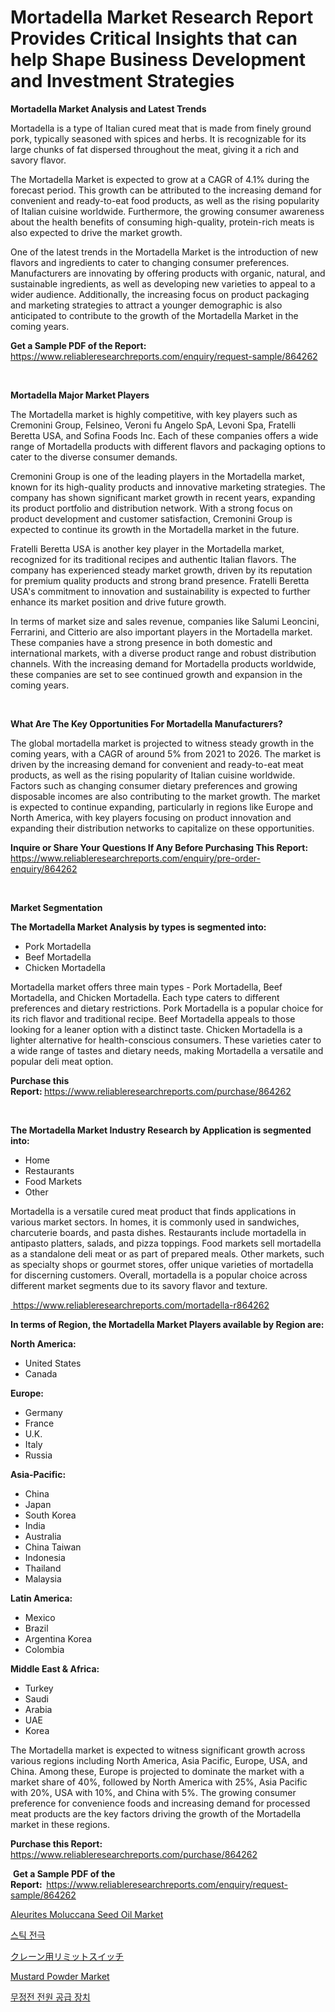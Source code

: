 <p><h1>Mortadella Market Research Report Provides Critical Insights that can help Shape Business Development and Investment Strategies</h1></p><p><strong>Mortadella Market Analysis and Latest Trends</strong></p>
<p><p>Mortadella is a type of Italian cured meat that is made from finely ground pork, typically seasoned with spices and herbs. It is recognizable for its large chunks of fat dispersed throughout the meat, giving it a rich and savory flavor.</p><p>The Mortadella Market is expected to grow at a CAGR of 4.1% during the forecast period. This growth can be attributed to the increasing demand for convenient and ready-to-eat food products, as well as the rising popularity of Italian cuisine worldwide. Furthermore, the growing consumer awareness about the health benefits of consuming high-quality, protein-rich meats is also expected to drive the market growth.</p><p>One of the latest trends in the Mortadella Market is the introduction of new flavors and ingredients to cater to changing consumer preferences. Manufacturers are innovating by offering products with organic, natural, and sustainable ingredients, as well as developing new varieties to appeal to a wider audience. Additionally, the increasing focus on product packaging and marketing strategies to attract a younger demographic is also anticipated to contribute to the growth of the Mortadella Market in the coming years.</p></p>
<p><strong>Get a Sample PDF of the Report:&nbsp;</strong> <a href="https://www.reliableresearchreports.com/enquiry/request-sample/864262">https://www.reliableresearchreports.com/enquiry/request-sample/864262</a></p>
<p>&nbsp;</p>
<p><strong>Mortadella Major Market Players</strong></p>
<p><p>The Mortadella market is highly competitive, with key players such as Cremonini Group, Felsineo, Veroni fu Angelo SpA, Levoni Spa, Fratelli Beretta USA, and Sofina Foods Inc. Each of these companies offers a wide range of Mortadella products with different flavors and packaging options to cater to the diverse consumer demands.</p><p>Cremonini Group is one of the leading players in the Mortadella market, known for its high-quality products and innovative marketing strategies. The company has shown significant market growth in recent years, expanding its product portfolio and distribution network. With a strong focus on product development and customer satisfaction, Cremonini Group is expected to continue its growth in the Mortadella market in the future.</p><p>Fratelli Beretta USA is another key player in the Mortadella market, recognized for its traditional recipes and authentic Italian flavors. The company has experienced steady market growth, driven by its reputation for premium quality products and strong brand presence. Fratelli Beretta USA's commitment to innovation and sustainability is expected to further enhance its market position and drive future growth.</p><p>In terms of market size and sales revenue, companies like Salumi Leoncini, Ferrarini, and Citterio are also important players in the Mortadella market. These companies have a strong presence in both domestic and international markets, with a diverse product range and robust distribution channels. With the increasing demand for Mortadella products worldwide, these companies are set to see continued growth and expansion in the coming years.</p></p>
<p>&nbsp;</p>
<p><strong>What Are The Key Opportunities For Mortadella Manufacturers?</strong></p>
<p><p>The global mortadella market is projected to witness steady growth in the coming years, with a CAGR of around 5% from 2021 to 2026. The market is driven by the increasing demand for convenient and ready-to-eat meat products, as well as the rising popularity of Italian cuisine worldwide. Factors such as changing consumer dietary preferences and growing disposable incomes are also contributing to the market growth. The market is expected to continue expanding, particularly in regions like Europe and North America, with key players focusing on product innovation and expanding their distribution networks to capitalize on these opportunities.</p></p>
<p><strong>Inquire or Share Your Questions If Any Before Purchasing This Report:</strong> <a href="https://www.reliableresearchreports.com/enquiry/pre-order-enquiry/864262">https://www.reliableresearchreports.com/enquiry/pre-order-enquiry/864262</a></p>
<p>&nbsp;</p>
<p><strong>Market Segmentation</strong></p>
<p><strong>The Mortadella Market Analysis by types is segmented into:</strong></p>
<p><ul><li>Pork Mortadella</li><li>Beef Mortadella</li><li>Chicken Mortadella</li></ul></p>
<p><p>Mortadella market offers three main types - Pork Mortadella, Beef Mortadella, and Chicken Mortadella. Each type caters to different preferences and dietary restrictions. Pork Mortadella is a popular choice for its rich flavor and traditional recipe. Beef Mortadella appeals to those looking for a leaner option with a distinct taste. Chicken Mortadella is a lighter alternative for health-conscious consumers. These varieties cater to a wide range of tastes and dietary needs, making Mortadella a versatile and popular deli meat option.</p></p>
<p><strong>Purchase this Report:&nbsp;</strong><a href="https://www.reliableresearchreports.com/purchase/864262">https://www.reliableresearchreports.com/purchase/864262</a></p>
<p>&nbsp;</p>
<p><strong>The Mortadella Market Industry Research by Application is segmented into:</strong></p>
<p><ul><li>Home</li><li>Restaurants</li><li>Food Markets</li><li>Other</li></ul></p>
<p><p>Mortadella is a versatile cured meat product that finds applications in various market sectors. In homes, it is commonly used in sandwiches, charcuterie boards, and pasta dishes. Restaurants include mortadella in antipasto platters, salads, and pizza toppings. Food markets sell mortadella as a standalone deli meat or as part of prepared meals. Other markets, such as specialty shops or gourmet stores, offer unique varieties of mortadella for discerning customers. Overall, mortadella is a popular choice across different market segments due to its savory flavor and texture.</p></p>
<p><a href="https://www.reliableresearchreports.com/mortadella-r864262">&nbsp;https://www.reliableresearchreports.com/mortadella-r864262</a></p>
<p><strong>In terms of Region, the Mortadella Market Players available by Region are:</strong></p>
<p>
    <p> <strong> North America: </strong>
        <ul>
            <li>United States</li>
            <li>Canada</li>
        </ul>
        </p> 
    <p> <strong> Europe: </strong>
        <ul>
            <li>Germany</li>
            <li>France</li>
            <li>U.K.</li>
            <li>Italy</li>
            <li>Russia</li>
        </ul>
        </p> 
    <p> <strong> Asia-Pacific: </strong>
        <ul>
            <li>China</li>
            <li>Japan</li>
            <li>South Korea</li>
            <li>India</li>
            <li>Australia</li>
            <li>China Taiwan</li>
            <li>Indonesia</li>
            <li>Thailand</li>
            <li>Malaysia</li>
        </ul>
        </p> 
    <p> <strong> Latin America: </strong>
        <ul>
            <li>Mexico</li>
            <li>Brazil</li>
            <li>Argentina Korea</li>
            <li>Colombia</li>
        </ul>
        </p> 
    <p> <strong> Middle East & Africa: </strong>
        <ul>
            <li>Turkey</li>
            <li>Saudi</li>
            <li>Arabia</li>
            <li>UAE</li>
            <li>Korea</li>
        </ul>
    </p>
    </p>
<p><p>The Mortadella market is expected to witness significant growth across various regions including North America, Asia Pacific, Europe, USA, and China. Among these, Europe is projected to dominate the market with a market share of 40%, followed by North America with 25%, Asia Pacific with 20%, USA with 10%, and China with 5%. The growing consumer preference for convenience foods and increasing demand for processed meat products are the key factors driving the growth of the Mortadella market in these regions.</p></p>
<p><strong>Purchase this Report: </strong><a href="https://www.reliableresearchreports.com/purchase/864262">https://www.reliableresearchreports.com/purchase/864262</a></p>
<p>&nbsp;<strong>Get a Sample PDF of the Report:&nbsp;&nbsp;</strong><a href="https://www.reliableresearchreports.com/enquiry/request-sample/864262">https://www.reliableresearchreports.com/enquiry/request-sample/864262</a></p>
<p><strong></strong></p>
<p><p><a href="https://github.com/gulaimolin/Market-Research-Report-List-3/blob/main/aleurites-moluccana-seed-oil-market.md">Aleurites Moluccana Seed Oil Market</a></p><p><a href="https://github.com/royErdmtyan906778/Market-Research-Report-List-1/blob/main/331955316718.md">스틱 전극</a></p><p><a href="https://github.com/joaejkdzgyljvo6/Market-Research-Report-List-1/blob/main/813548518228.md">クレーン用リミットスイッチ</a></p><p><a href="https://www.linkedin.com/pulse/mustard-powder-market-size-focuses-dynamics-in-depth-r64je?trackingId=jO3zta3Jc%2BrCyCs8A%2B87yA%3D%3D">Mustard Powder Market</a></p><p><a href="https://github.com/idcefvhkdut6/Market-Research-Report-List-1/blob/main/758973916719.md">무정전 전원 공급 장치</a></p></p>